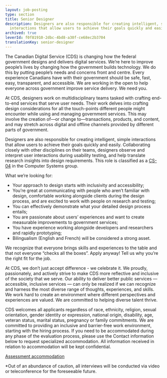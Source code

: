 ```yaml
---
layout: job-posting
type: section
title: Senior Designer
description: Designers are also responsible for creating intelligent, simple
  interactions that allow users to achieve their goals quickly and easily.
archived: true
leverId: f0f81910-2dbc-4bd8-a30f-ce68ec2b3704
translationKey: senior-designer
---
```

The Canadian Digital Service (CDS) is changing how the federal government designs and delivers digital services. We’re here to improve people’s lives by changing how the government builds technology. We do this by putting people’s needs and concerns front and centre. Every experience Canadians have with their government should be safe, fast, easy, transparent, and accessible. We are working in the open to help everyone across government improve service delivery. We need you.

At CDS, designers work on multidisciplinary teams tasked with crafting end-to-end services that serve user needs. Their work delves into crafting design considerations for all the touch-points different people might encounter while using and managing government services. This may involve the creation of—or change to—transactions, products, and content, and may stretch across digital and offline channels provided by different parts of government.

Designers are also responsible for creating intelligent, simple interactions that allow users to achieve their goals quickly and easily. Collaborating closely with other disciplines on their teams, designers observe and interpret user interactions during usability testing, and help translate research insights into design requirements. This role is classified as a [CS-04](https://www.tbs-sct.gc.ca/agreements-conventions/view-visualiser-eng.aspx?id=1#toc12259212260) in the Computer Systems group.

What we’re looking for:

* Your approach to design starts with inclusivity and accessibility;
* You’re great at communicating with people who aren’t familiar with design, comfortable working alongside clients during the design process, and are excited to work with people on research and testing;
* You can effectively demonstrate what your detailed design process entails;
* You are passionate about users’ experiences and want to create measurable improvements to government services;
* You have experience working alongside developers and researchers and rapidly prototyping;
* Bilingualism (English and French) will be considered a strong asset.  

We recognize that everyone brings skills and experiences to the table and that not everyone “checks all the boxes”. Apply anyway! Tell us why you’re the right fit for the job.

At CDS, we don’t just accept difference - we celebrate it. We proudly, passionately, and actively strive to make CDS more reflective and inclusive of the society that we serve. Our ability to deliver better public services — accessible, inclusive services — can only be realized if we can recognize and harness the most diverse range of thoughts, experiences, and skills. We work hard to create an environment where different perspectives and experiences are valued. We are committed to helping diverse talent thrive.

CDS welcomes all applicants regardless of race, ethnicity, religion, sexual orientation, gender identity or expression, national origin, disability, age, veteran status, marital status, pregnancy or family commitments. We are committed to providing an inclusive and barrier-free work environment, starting with the hiring process. If you need to be accommodated during any phase of the evaluation process, please use the Contact information below to request specialized accommodation. All information received in relation to accommodation will be kept confidential.

[Assessment accommodation](https://www.canada.ca/en/public-service-commission/services/assessment-accommodation-page.html)

\*Out of an abundance of caution, all interviews will be conducted via video or teleconference for the foreseeable future.